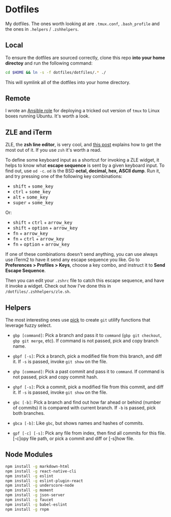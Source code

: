 # Dotfiles

My dotfiles. The ones worth looking at are `.tmux.conf`, `.bash_profile` and the ones in `.helpers` / `.zshhelpers`.


## Local
To ensure the dotfiles are sourced correctly, clone this repo __into your home directoy__ and run the following command:

~~~sh
cd $HOME && ln -s -f dotfiles/dotfiles/.* ./
~~~

This will symlink all of the dotfiles into your home directory.


## Remote
I wrote an [Ansible role](https://github.com/kylebebak/ansible-tmux) for deploying a tricked out version of `tmux` to Linux boxes running Ubuntu. It's worth a look.


## ZLE and iTerm
ZLE, the __zsh line editor__, is very cool, and [this post](http://sgeb.io/posts/2014/04/zsh-zle-custom-widgets/) explains how to get the most out of it. If you use `zsh` it's worth a read.

To define some keyboard input as a shortcut for invoking a ZLE widget, it helps to know what __escape sequence__ is sent by a given keyboard input. To find out, use `od -c`. `od` is the BSD __octal, decimal, hex, ASCII dump__. Run it, and try pressing one of the following key combinations:

- <kbd>shift</kbd> + <kbd>some_key</kbd>
- <kbd>ctrl</kbd> + <kbd>some_key</kbd>
- <kbd>alt</kbd> + <kbd>some_key</kbd>
- <kbd>super</kbd> + <kbd>some_key</kbd>

Or:

- <kbd>shift</kbd> + <kbd>ctrl</kbd> + <kbd>arrow_key</kbd>
- <kbd>shift</kbd> + <kbd>option</kbd> + <kbd>arrow_key</kbd>
- <kbd>fn</kbd> + <kbd>arrow_key</kbd>
- <kbd>fn</kbd> + <kbd>ctrl</kbd> + <kbd>arrow_key</kbd>
- <kbd>fn</kbd> + <kbd>option</kbd> + <kbd>arrow_key</kbd>

If one of these combinations doesn't send anything, you can use always use iTerm2 to have it send any escape sequence you like. Go to __Preferences > Profiles > Keys__, choose a key combo, and instruct it to __Send Escape Sequence__.

Then you can edit your `.zshrc` file to catch this escape sequence, and have it invoke a widget. Check out how I've done this in `/dotfiles/.zshhelpers/zle.sh`.


## Helpers
The most interesting ones use [pick](https://github.com/thoughtbot/pick) to create `git` utilify functions that leverage fuzzy select.


- `gbp [command]`: Pick a branch and pass it to `command` (`gbp git checkout`, `gbp git merge`, etc). If command is not passed, pick and copy branch name.
- `gbpf [-s]`: Pick a branch, pick a modified file from this branch, and diff it. If `-s` is passed, invoke `git show` on the file.

- `ghp [command]`: Pick a past commit and pass it to `command`. If command is not passed, pick and copy commit hash.
- `ghpf [-s]`: Pick a commit, pick a modified file from this commit, and diff it. If `-s` is passed, invoke `git show` on the file.

- `gbc [-b]`: Pick a branch and find out how far ahead or behind (number of commits) it is compared with current branch. If `-b` is passed, pick both branches.
- `gbca [-b]`: Like `gbc`, but shows names and hashes of commits.

- `gpf [-c] [-s]`: Pick any file from index, then find all commits for this file. [-c]opy file path, or pick a commit and diff or [-s]how file.


## Node Modules
~~~sh
npm install -g markdown-html
npm install -g react-native-cli
npm install -g eslint
npm install -g eslint-plugin-react
npm install -g underscore-node
npm install -g moment
npm install -g json-server
npm install -g faucet
npm install -g babel-eslint
npm install -g rnpm
~~~
